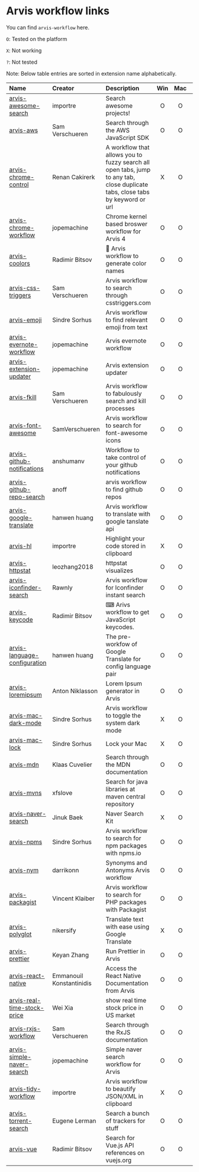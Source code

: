 # Arvis workflow links

You can find `arvis-workflow` here.

`O`: Tested on the platform

`X`: Not working

`?`: Not tested

Note: Below table entries are sorted in extension name alphabetically.

| Name                                                                                                                             | Creator                  | Description                                                                                                                   | Win | Mac | Linux |
| :------------------------------------------------------------------------------------------------------------------------------- | :----------------------- | :---------------------------------------------------------------------------------------------------------------------------- | :-: | :-: | :---: |
| [arvis-awesome-search](https://github.com/jopemachine/arvis-awesome-search)                                                      | importre                 | Search awesome projects!                                                                                                      |  O  |  O  |   O   |
| [arvis-aws](https://github.com/jopemachine/arvis-aws)                                                                            | Sam Verschueren          | Search through the AWS JavaScript SDK                                                                                         |  O  |  O  |   O   |
| [arvis-chrome-control](https://medium.com/@bit2pixel/how-i-navigate-hundreds-of-tabs-on-chrome-with-jxa-and-alfred-9bbf971af02b) | Renan Cakirerk           | A workflow that allows you to fuzzy search all open tabs, jump to any tab, close duplicate tabs, close tabs by keyword or url |  X  |  O  |   X   |
| [arvis-chrome-workflow](https://github.com/jopemachine/arvis-chrome-workflow)                                                    | jopemachine              | Chrome kernel based broswer workflow for Arvis 4                                                                              |  O  |  O  |   O   |
| [arvis-coolors](https://github.com/jopemachine/arvis-coolors)                                                                    | Radimir Bitsov           | 🎨 Arvis workflow to generate color names                                                                                     |  O  |  O  |   O   |
| [arvis-css-triggers](https://github.com/jopemachine/arvis-css-triggers)                                                          | Sam Verschueren          | Arvis workflow to search through csstriggers.com                                                                              |  O  |  O  |   O   |
| [arvis-emoji](https://github.com/jopemachine/arvis-emoji)                                                                        | Sindre Sorhus            | Arvis workflow to find relevant emoji from text                                                                               |  O  |  O  |   O   |
| [arvis-evernote-workflow](https://github.com/jopemachine/arvis-evernote-workflow#readme)                                         | jopemachine              | Arvis evernote workflow                                                                                                       |  O  |  O  |   O   |
| [arvis-extension-updater](https://github.com/jopemachine/arvis-extension-updater)                                                | jopemachine              | Arvis extension updater                                                                                                       |  O  |  O  |   O   |
| [arvis-fkill](https://github.com/jopemachine/arvis-fkill)                                                                        | Sam Verschueren          | Arvis workflow to fabulously search and kill processes                                                                        |  O  |  O  |   O   |
| [arvis-font-awesome](https://github.com/jopemachine/arvis-font-awesome)                                                          | SamVerschueren           | Arvis workflow to search for font-awesome icons                                                                               |  O  |  O  |   O   |
| [arvis-github-notifications](https://github.com/anshumanv)                                                                       | anshumanv                | Workflow to take control of your github notifications                                                                         |  O  |  O  |   O   |
| [arvis-github-repo-search](https://github.com/jopemachine/arvis-github-repo-search)                                              | anoff                    | arvis workflow to find github repos                                                                                           |  O  |  O  |   O   |
| [arvis-google-translate](https://github.com/jopemachine/arvis-google-translate#readme)                                           | hanwen huang             | Arvis workflow to translate with google tanslate api                                                                          |  O  |  O  |   O   |
| [arvis-hl](https://github.com/jopemachine/arvis-hl)                                                                              | importre                 | Highlight your code stored in clipboard                                                                                       |  X  |  O  |   X   |
| [arvis-httpstat](https://github.com/jopemachine/arvis-httpstat)                                                                  | leozhang2018             | httpstat visualizes                                                                                                           |  O  |  O  |   O   |
| [arvis-iconfinder-search](https://github.com/jopemachine/arvis-iconfinder-search)                                                | Rawnly                   | Arvis workflow for Iconfinder instant search                                                                                  |  O  |  O  |   O   |
| [arvis-keycode](https://github.com/jopemachine/arvis-keycode)                                                                    | Radimir Bitsov           | ⌨ Arivs workflow to get JavaScript keycodes.                                                                                  |  O  |  O  |   O   |
| [arvis-language-configuration](https://github.com/jopemachine/arvis-language-configuration#readme)                               | hanwen huang             | The pre-workfow of Google Translate for config language pair                                                                  |  O  |  O  |   O   |
| [arvis-loremipsum](https://github.com/jopemachine/arvis-loremipsum)                                                              | Anton Niklasson          | Lorem Ipsum generator in Arvis                                                                                                |  O  |  O  |   O   |
| [arvis-mac-dark-mode](https://github.com/jopemachine/arvis-mac-dark-mode)                                                        | Sindre Sorhus            | Arvis workflow to toggle the system dark mode                                                                                 |  X  |  O  |   X   |
| [arvis-mac-lock](https://github.com/jopemachine/arvis-mac-lock)                                                                  | Sindre Sorhus            | Lock your Mac                                                                                                                 |  X  |  O  |   X   |
| [arvis-mdn](https://github.com/jopemachine/arvis-mdn)                                                                            | Klaas Cuvelier           | Search through the MDN documentation                                                                                          |  O  |  O  |   O   |
| [arvis-mvns](https://github.com/jopemachine/arvis-mvns)                                                                          | xfslove                  | Search for java libraries at maven central repository                                                                         |  O  |  O  |   O   |
| [arvis-naver-search](https://www.jinukbaek.com/blog/ko/archives/216)                                                             | Jinuk Baek               | Naver Search Kit                                                                                                              |  X  |  O  |   O   |
| [arvis-npms](https://github.com/jopemachine/arvis-npms)                                                                          | Sindre Sorhus            | Arvis workflow to search for npm packages with npms.io                                                                        |  O  |  O  |   O   |
| [arvis-nym](https://github.com/jopemachine/arvis-nym#readme)                                                                     | darrikonn                | Synonyms and Antonyms Arvis workflow                                                                                          |  O  |  O  |   O   |
| [arvis-packagist](https://github.com/jopemachine/arvis-packagist)                                                                | Vincent Klaiber          | Arvis workflow to search for PHP packages with Packagist                                                                      |  O  |  O  |   O   |
| [arvis-polyglot](https://github.com/jopemachine/arvis-polyglot)                                                                  | nikersify                | Translate text with ease using Google Translate                                                                               |  X  |  O  |   X   |
| [arvis-prettier](https://github.com/jopemachine/arvis-prettier)                                                                  | Keyan Zhang              | Run Prettier in Arvis                                                                                                         |  O  |  O  |   O   |
| [arvis-react-native](https://github.com/jopemachine/arvis-react-native)                                                          | Emmanouil Konstantinidis | Access the React Native Documentation from Arvis                                                                              |  O  |  O  |   O   |
| [arvis-real-time-stock-price](http://weixia.info/)                                                                               | Wei Xia                  | show real time stock price in US market                                                                                       |  O  |  O  |   O   |
| [arvis-rxjs-workflow](https://github.com/jopemachine/arvis-rxjs)                                                                 | Sam Verschueren          | Search through the RxJS documentation                                                                                         |  O  |  O  |   O   |
| [arvis-simple-naver-search](https://github.com/jopemachine/arvis-simple-naver-search)                                            | jopemachine              | Simple naver search workflow for Arvis                                                                                        |  O  |  O  |   O   |
| [arvis-tidy-workflow](https://github.com/jopemachine/arvis-tidy-workflow)                                                        | importre                 | Arvis workflow to beautify JSON/XML in clipboard                                                                              |  X  |  O  |   O   |
| [arvis-torrent-search](https://github.com/jopemachine/arvis-torrent-search)                                                      | Eugene Lerman            | Search a bunch of trackers for stuff                                                                                          |  O  |  O  |   O   |
| [arvis-vue](https://github.com/jopemachine/arvis-vue)                                                                            | Radimir Bitsov           | Search for Vue.js API references on vuejs.org                                                                                 |  O  |  O  |   O   |
